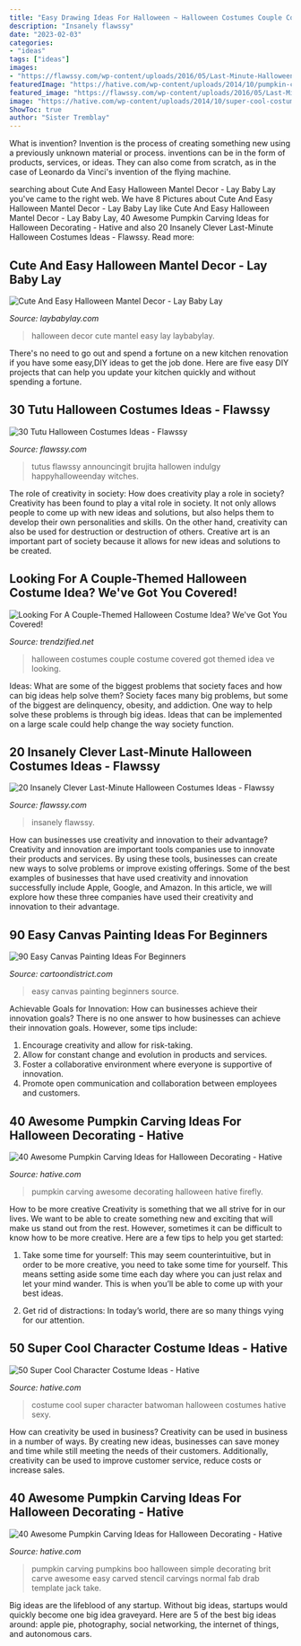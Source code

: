```yaml
---
title: "Easy Drawing Ideas For Halloween ~ Halloween Costumes Couple Costume Covered Got Themed Idea Ve Looking"
description: "Insanely flawssy"
date: "2023-02-03"
categories:
- "ideas"
tags: ["ideas"]
images:
- "https://flawssy.com/wp-content/uploads/2016/05/Last-Minute-Halloween-Costumes-ideas.jpg"
featuredImage: "https://hative.com/wp-content/uploads/2014/10/pumpkin-carving-ideas/2-boo-pumpkin.jpg"
featured_image: "https://flawssy.com/wp-content/uploads/2016/05/Last-Minute-Halloween-Costumes-ideas.jpg"
image: "https://hative.com/wp-content/uploads/2014/10/super-cool-costume-ideas/30-batwoman-costume.jpg"
ShowToc: true
author: "Sister Tremblay"
---
```



What is invention?
Invention is the process of creating something new using a previously unknown material or process. inventions can be in the form of products, services, or ideas. They can also come from scratch, as in the case of Leonardo da Vinci's invention of the flying machine.

	

		
searching about Cute And Easy Halloween Mantel Decor - Lay Baby Lay you've came to the right web. We have 8 Pictures about Cute And Easy Halloween Mantel Decor - Lay Baby Lay like Cute And Easy Halloween Mantel Decor - Lay Baby Lay, 40 Awesome Pumpkin Carving Ideas for Halloween Decorating - Hative and also 20 Insanely Clever Last-Minute Halloween Costumes Ideas - Flawssy. Read more:
		
    
## Cute And Easy Halloween Mantel Decor - Lay Baby Lay

<img loading=lazy src="https://res.cloudinary.com/laybabylay/image/upload/q_90,w_1200/halloween-2017-1_dxzfbg.jpg" onerror="this.onerror=null;this.src='https://tse2.mm.bing.net/th?id=OIP.bmAqeICL9_MESEqdNddHRQHaLU&amp;pid=15.1';" alt="Cute And Easy Halloween Mantel Decor - Lay Baby Lay">

_Source: laybabylay.com_

>halloween decor cute mantel easy lay laybabylay. 

	

There's no need to go out and spend a fortune on a new kitchen renovation if you have some easy,DIY ideas to get the job done. Here are five easy DIY projects that can help you update your kitchen quickly and without spending a fortune.

    
## 30 Tutu Halloween Costumes Ideas - Flawssy

<img loading=lazy src="https://www.flawssy.com/wp-content/uploads/2016/06/Tutu-Dress-Halloween-Costumes-ideas.jpg" onerror="this.onerror=null;this.src='https://tse1.mm.bing.net/th?id=OIP.IfZ3GXH9lYOQA5z0Aq_4LAHaLH&amp;pid=15.1';" alt="30 Tutu Halloween Costumes Ideas - Flawssy">

_Source: flawssy.com_

>tutus flawssy announcingit brujita hallowen indulgy happyhalloweenday witches. 

	

The role of creativity in society: How does creativity play a role in society?
Creativity has been found to play a vital role in society. It not only allows people to come up with new ideas and solutions, but also helps them to develop their own personalities and skills. On the other hand, creativity can also be used for destruction or destruction of others. Creative art is an important part of society because it allows for new ideas and solutions to be created.

    
## Looking For A Couple-Themed Halloween Costume Idea? We&#039;ve Got You Covered!

<img loading=lazy src="https://www.trendzified.net/wp-content/uploads/2014/10/1f4ba4c9770656a8dda2b460b37847b9_650x.jpg" onerror="this.onerror=null;this.src='https://tse1.mm.bing.net/th?id=OIP.tvk6GEIR1B0ecy7E5Dz-bQHaJ5&amp;pid=15.1';" alt="Looking For A Couple-Themed Halloween Costume Idea? We&#039;ve Got You Covered!">

_Source: trendzified.net_

>halloween costumes couple costume covered got themed idea ve looking. 

	

Ideas: What are some of the biggest problems that society faces and how can big ideas help solve them?
Society faces many big problems, but some of the biggest are delinquency, obesity, and addiction. One way to help solve these problems is through big ideas. Ideas that can be implemented on a large scale could help change the way society function.

    
## 20 Insanely Clever Last-Minute Halloween Costumes Ideas - Flawssy

<img loading=lazy src="https://flawssy.com/wp-content/uploads/2016/05/Last-Minute-Halloween-Costumes-ideas.jpg" onerror="this.onerror=null;this.src='https://tse4.mm.bing.net/th?id=OIP.HbLoiZF5FS-2NlwNvSOFGwHaLH&amp;pid=15.1';" alt="20 Insanely Clever Last-Minute Halloween Costumes Ideas - Flawssy">

_Source: flawssy.com_

>insanely flawssy. 

	

How can businesses use creativity and innovation to their advantage?
Creativity and innovation are important tools companies use to innovate their products and services. By using these tools, businesses can create new ways to solve problems or improve existing offerings. Some of the best examples of businesses that have used creativity and innovation successfully include Apple, Google, and Amazon. In this article, we will explore how these three companies have used their creativity and innovation to their advantage.

    
## 90 Easy Canvas Painting Ideas For Beginners

<img loading=lazy src="http://www.cartoondistrict.com/wp-content/uploads/2017/06/Easy-Canvas-Painting-Ideas-For-Beginners21-1.jpg" onerror="this.onerror=null;this.src='https://tse1.mm.bing.net/th?id=OIP.4OkhfQN4teidQ5dAVEC1JwHaJ4&amp;pid=15.1';" alt="90 Easy Canvas Painting Ideas For Beginners">

_Source: cartoondistrict.com_

>easy canvas painting beginners source. 

	

Achievable Goals for Innovation: How can businesses achieve their innovation goals?
There is no one answer to how businesses can achieve their innovation goals. However, some tips include:
1. Encourage creativity and allow for risk-taking.
2. Allow for constant change and evolution in products and services.
3. Foster a collaborative environment where everyone is supportive of innovation. 
4. Promote open communication and collaboration between employees and customers.

    
## 40 Awesome Pumpkin Carving Ideas For Halloween Decorating - Hative

<img loading=lazy src="https://hative.com/wp-content/uploads/2014/10/pumpkin-carving-ideas/33-firefly-pumpkin.jpg" onerror="this.onerror=null;this.src='https://tse2.mm.bing.net/th?id=OIP.TeEQqtFQmiT6lDD_3noG_gHaLI&amp;pid=15.1';" alt="40 Awesome Pumpkin Carving Ideas for Halloween Decorating - Hative">

_Source: hative.com_

>pumpkin carving awesome decorating halloween hative firefly. 

	

How to be more creative
Creativity is something that we all strive for in our lives. We want to be able to create something new and exciting that will make us stand out from the rest. However, sometimes it can be difficult to know how to be more creative. Here are a few tips to help you get started:
1. Take some time for yourself: This may seem counterintuitive, but in order to be more creative, you need to take some time for yourself. This means setting aside some time each day where you can just relax and let your mind wander. This is when you’ll be able to come up with your best ideas.

2. Get rid of distractions: In today’s world, there are so many things vying for our attention.

    
## 50 Super Cool Character Costume Ideas - Hative

<img loading=lazy src="https://hative.com/wp-content/uploads/2014/10/super-cool-costume-ideas/30-batwoman-costume.jpg" onerror="this.onerror=null;this.src='https://tse2.mm.bing.net/th?id=OIP.OKnekT2OwZNeOfSmlhvEAAHaLI&amp;pid=15.1';" alt="50 Super Cool Character Costume Ideas - Hative">

_Source: hative.com_

>costume cool super character batwoman halloween costumes hative sexy. 

	

How can creativity be used in business?
Creativity can be used in business in a number of ways. By creating new ideas, businesses can save money and time while still meeting the needs of their customers. Additionally, creativity can be used to improve customer service, reduce costs or increase sales.

    
## 40 Awesome Pumpkin Carving Ideas For Halloween Decorating - Hative

<img loading=lazy src="https://hative.com/wp-content/uploads/2014/10/pumpkin-carving-ideas/2-boo-pumpkin.jpg" onerror="this.onerror=null;this.src='https://tse3.mm.bing.net/th?id=OIP.Pg5KkiLWoqmff3yaNzzW0QHaE7&amp;pid=15.1';" alt="40 Awesome Pumpkin Carving Ideas for Halloween Decorating - Hative">

_Source: hative.com_

>pumpkin carving pumpkins boo halloween simple decorating brit carve awesome easy carved stencil carvings normal fab drab template jack take. 

	

Big ideas are the lifeblood of any startup. Without big ideas, startups would quickly become one big idea graveyard. Here are 5 of the best big ideas around: apple pie, photography, social networking, the internet of things, and autonomous cars.


